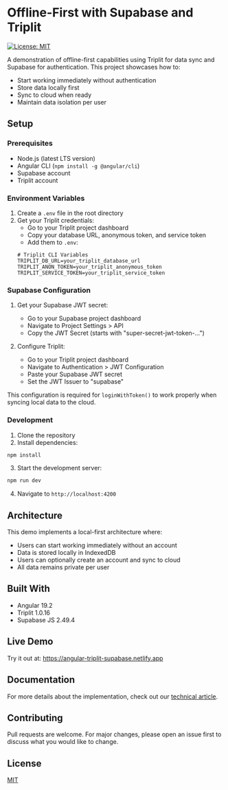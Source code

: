 # Offline-First with Supabase and Triplit

[![License: MIT](https://img.shields.io/badge/License-MIT-yellow.svg)](https://opensource.org/licenses/MIT)

A demonstration of offline-first capabilities using Triplit for data sync and Supabase for authentication. This project showcases how to:
- Start working immediately without authentication
- Store data locally first
- Sync to cloud when ready
- Maintain data isolation per user

## Setup

### Prerequisites
- Node.js (latest LTS version)
- Angular CLI (`npm install -g @angular/cli`)
- Supabase account
- Triplit account

### Environment Variables
1. Create a `.env` file in the root directory
2. Get your Triplit credentials:
   - Go to your Triplit project dashboard
   - Copy your database URL, anonymous token, and service token
   - Add them to `.env`:
   ```
   # Triplit CLI Variables
   TRIPLIT_DB_URL=your_triplit_database_url
   TRIPLIT_ANON_TOKEN=your_triplit_anonymous_token
   TRIPLIT_SERVICE_TOKEN=your_triplit_service_token
   ```

### Supabase Configuration
1. Get your Supabase JWT secret:
   - Go to your Supabase project dashboard
   - Navigate to Project Settings > API
   - Copy the JWT Secret (starts with "super-secret-jwt-token-...")

2. Configure Triplit:
   - Go to your Triplit project dashboard
   - Navigate to Authentication > JWT Configuration
   - Paste your Supabase JWT secret
   - Set the JWT Issuer to "supabase"

This configuration is required for `loginWithToken()` to work properly when syncing local data to the cloud.

### Development
1. Clone the repository
2. Install dependencies:
```bash
npm install
```
3. Start the development server:
```bash
npm run dev
```
4. Navigate to `http://localhost:4200`

## Architecture

This demo implements a local-first architecture where:
- Users can start working immediately without an account
- Data is stored locally in IndexedDB
- Users can optionally create an account and sync to cloud
- All data remains private per user

## Built With
- Angular 19.2
- Triplit 1.0.16
- Supabase JS 2.49.4

## Live Demo
Try it out at: https://angular-triplit-supabase.netlify.app

## Documentation
For more details about the implementation, check out our [technical article](link-to-article).

## Contributing
Pull requests are welcome. For major changes, please open an issue first to discuss what you would like to change.

## License
[MIT](LICENSE)

